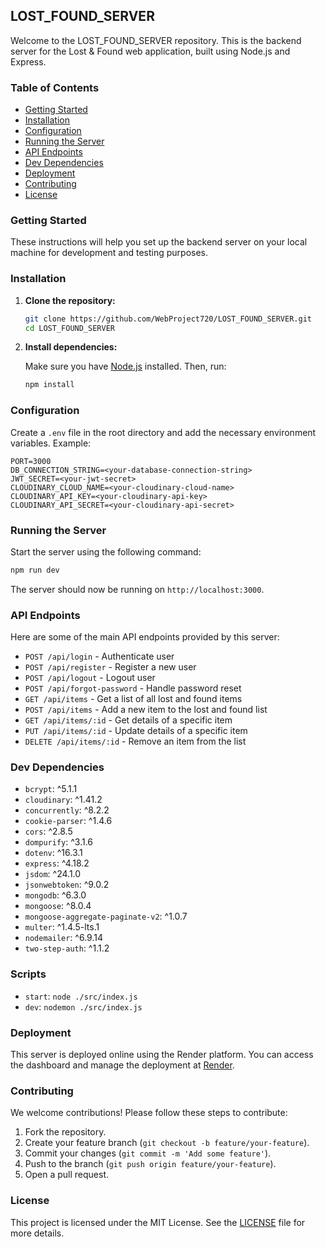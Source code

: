 ## LOST_FOUND_SERVER

Welcome to the LOST_FOUND_SERVER repository. This is the backend server for the Lost & Found web application, built using Node.js and Express.

### Table of Contents

- [Getting Started](#getting-started)
- [Installation](#installation)
- [Configuration](#configuration)
- [Running the Server](#running-the-server)
- [API Endpoints](#api-endpoints)
- [Dev Dependencies](#dev-dependencies)
- [Deployment](#deployment)
- [Contributing](#contributing)
- [License](#license)

### Getting Started

These instructions will help you set up the backend server on your local machine for development and testing purposes.

### Installation

1. **Clone the repository:**

   ```bash
   git clone https://github.com/WebProject720/LOST_FOUND_SERVER.git
   cd LOST_FOUND_SERVER
   ```

2. **Install dependencies:**

   Make sure you have [Node.js](https://nodejs.org/) installed. Then, run:

   ```bash
   npm install
   ```

### Configuration

Create a `.env` file in the root directory and add the necessary environment variables. Example:

```plaintext
PORT=3000
DB_CONNECTION_STRING=<your-database-connection-string>
JWT_SECRET=<your-jwt-secret>
CLOUDINARY_CLOUD_NAME=<your-cloudinary-cloud-name>
CLOUDINARY_API_KEY=<your-cloudinary-api-key>
CLOUDINARY_API_SECRET=<your-cloudinary-api-secret>
```

### Running the Server

Start the server using the following command:

```bash
npm run dev
```

The server should now be running on `http://localhost:3000`.

### API Endpoints

Here are some of the main API endpoints provided by this server:

- `POST /api/login` - Authenticate user
- `POST /api/register` - Register a new user
- `POST /api/logout` - Logout user
- `POST /api/forgot-password` - Handle password reset
- `GET /api/items` - Get a list of all lost and found items
- `POST /api/items` - Add a new item to the lost and found list
- `GET /api/items/:id` - Get details of a specific item
- `PUT /api/items/:id` - Update details of a specific item
- `DELETE /api/items/:id` - Remove an item from the list

### Dev Dependencies

- `bcrypt`: ^5.1.1
- `cloudinary`: ^1.41.2
- `concurrently`: ^8.2.2
- `cookie-parser`: ^1.4.6
- `cors`: ^2.8.5
- `dompurify`: ^3.1.6
- `dotenv`: ^16.3.1
- `express`: ^4.18.2
- `jsdom`: ^24.1.0
- `jsonwebtoken`: ^9.0.2
- `mongodb`: ^6.3.0
- `mongoose`: ^8.0.4
- `mongoose-aggregate-paginate-v2`: ^1.0.7
- `multer`: ^1.4.5-lts.1
- `nodemailer`: ^6.9.14
- `two-step-auth`: ^1.1.2

### Scripts

- `start`: `node ./src/index.js`
- `dev`: `nodemon ./src/index.js`

### Deployment

This server is deployed online using the Render platform. You can access the dashboard and manage the deployment at [Render](https://dashboard.render.com/).

### Contributing

We welcome contributions! Please follow these steps to contribute:

1. Fork the repository.
2. Create your feature branch (`git checkout -b feature/your-feature`).
3. Commit your changes (`git commit -m 'Add some feature'`).
4. Push to the branch (`git push origin feature/your-feature`).
5. Open a pull request.

### License

This project is licensed under the MIT License. See the [LICENSE](LICENSE) file for more details.
